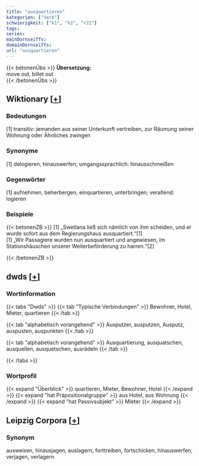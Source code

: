 ```yaml
---
title: "ausquartieren"
kategorien: ["Verb"]
schwierigkeit: ["k1", "h2", "r21"]
tags:
series:
mainDornseiffs:
domainDornseiffs:
url: "ausquartieren"
---
```


{{< betonenÜbs >}}
**Übersetzung:**  
move out, billet out  
{{< /betonenÜbs >}}

## Wiktionary [[+](https://de.wiktionary.org/wiki/ausquartieren)]

### Bedeutungen
[1] transitiv: jemanden aus seiner Unterkunft vertreiben, zur Räumung seiner Wohnung oder Ähnliches zwingen  

### Synonyme
[1] delogieren, hinauswerfen; umgangssprachlich: hinausschmeißen  

### Gegenwörter
[1] aufnehmen, beherbergen, einquartieren, unterbringen; veraltend: logieren  

### Beispiele
{{< betonenZB >}}
[1] „Swetlana ließ sich nämlich von ihm scheiden, und er wurde sofort aus dem Regierungshaus ausquartiert.“[1]  
[1] „Wir Passagiere wurden nun ausquartiert und angewiesen, im Stationshäuschen unserer Weiterbeförderung zu harren.“[2]  

{{< /betonenZB >}}


## dwds [[+](https://www.dwds.de/wb/ausquartieren)]

### Wortinformation
{{< tabs "Dwds" >}}
{{< tab "Typische Verbindungen" >}}
Bewohner, Hotel, Mieter, quartieren
{{< /tab >}}

{{< tab "alphabetisch vorangehend" >}}
Ausputzer, ausputzen, Ausputz, auspusten, auspunkten
{{< /tab >}}

{{< tab "alphabetisch vorangehend" >}}
Ausquartierung, ausquatschen, ausquellen, ausquetschen, ausrädeln
{{< /tab >}}

{{< /tabs >}}

### Wortprofil
{{< expand "Überblick" >}} quartieren, Mieter, Bewohner, Hotel {{< /expand >}}
{{< expand "hat Präpositionalgruppe" >}} aus Hotel, aus Wohnung {{< /expand >}}
{{< expand "hat Passivsubjekt" >}} Mieter {{< /expand >}}

## Leipzig Corpora [[+](https://corpora.uni-leipzig.de/en/res?word=ausquartieren&corpusId=deu_newscrawl-public_2018)]


### Synonym
ausweisen, hinausjagen, auslagern, forttreiben, fortschicken, hinauswerfen, verjagen, verlagern

